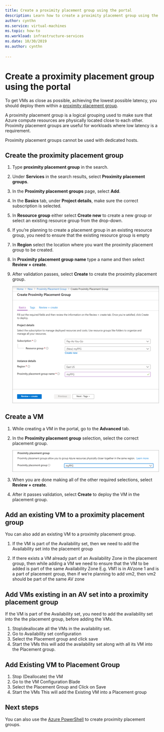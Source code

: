 ```yaml
---
title: Create a proximity placement group using the portal 
description: Learn how to create a proximity placement group using the Azure portal. 
author: cynthn
ms.service: virtual-machines
ms.topic: how-to
ms.workload: infrastructure-services
ms.date: 10/30/2019
ms.author: cynthn

---
```


# Create a proximity placement group using the portal

To get VMs as close as possible, achieving the lowest possible latency, you should deploy them within a [proximity placement group](co-location.md#proximity-placement-groups).

A proximity placement group is a logical grouping used to make sure that Azure compute resources are physically located close to each other. Proximity placement groups are useful for workloads where low latency is a requirement.

Proximity placement groups cannot be used with dedicated hosts.

## Create the proximity placement group

1. Type **proximity placement group** in the search.
1. Under **Services** in the search results, select **Proximity placement groups**.
1. In the **Proximity placement groups** page, select **Add**.
1. In the **Basics** tab, under **Project details**, make sure the correct subscription is selected.
1. In **Resource group** either select **Create new** to create a new group or select an existing resource group from the drop-down.
1. If you’re planning to create a placement group in an existing resource group, you need to ensure that the existing resource group is  empty 
1. In **Region** select the location where you want the proximity placement group to be created.
1. In **Proximity placement group name** type a name and then select **Review + create**.
1. After validation passes, select **Create** to create the proximity placement group.

	![Screenshot of creating a proximity placement group](./media/ppg/ppg.png)


## Create a VM

1. While creating a VM in the portal, go to the **Advanced** tab. 
1. In the **Proximity placement group** selection, select the correct placement group. 

	![Screenshot of the proximity placement group section when creating a new VM in the portal](./media/ppg/vm-ppg.png)

1. When you are done making all of the other required selections, select **Review + create**.
1. After it passes validation, select **Create** to deploy the VM in the placement group.


## Add an existing VM to a proximity placement group

You can also add an existing VM to a proximity placement group. 


1. If the VM is part of the Availability set, then we need to add the Availability set into the placement group 

1. If there exists a VM already part of an Availability Zone in the placement group, then while adding a VM we need to ensure that the VM to be added is part of the same Availability Zone
E.g. VM1 is in AVzone 1 and is a part of placement group, then if we’re planning to add vm2, then vm2 should be part of the same AV zone 




## Add VMs existing in an AV set into a proximity placement group

If the VM is part of the Availability set, you need to add the availability set into the the placement group, before adding the VMs.

1. Stop\deallocate all the VMs in the availability set.
1. Go to Availability set configuration 
1. Select the Placement group and click save 
1. Start the VMs 
this will add the availability set along with all its VM into the Placement group.

## Add Existing VM to Placement Group 
1. Stop (Deallocate) the VM
1. Go to the VM Configuration Blade 
1. Select the Placement Group and Click on Save 
1. Start the VMs
This will add the Existing VM into a Placement group 

## Next steps

You can also use the [Azure PowerShell](proximity-placement-groups.md) to create proximity placement groups.

